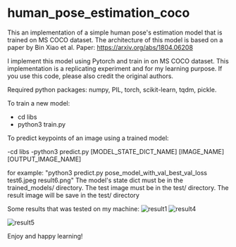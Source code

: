 # human_pose_estimation_coco
This an implementation of a simple human pose's estimation model that is trained on MS COCO dataset.
The architecture of this model is based on a paper by Bin Xiao et al.
Paper: https://arxiv.org/abs/1804.06208

I implement this model using Pytorch and train in on MS COCO dataset.
This implementation is a replicating experiment and for my learning purpose. 
If you use this code, please also credit the original authors.

Required python packages: numpy, PIL, torch, scikit-learn, tqdm, pickle.

To train a new model:
- cd libs
- python3 train.py

To predict keypoints of an image using a trained model:

-cd libs
-python3 predict.py [MODEL_STATE_DICT_NAME] [IMAGE_NAME] [OUTPUT_IMAGE_NAME]

for example: "python3 predict.py pose_model_with_val_best_val_loss test6.jpeg result6.png"
The model's state dict must be in the trained_models/ directory. 
The test image must be in the test/ directory.
The result image will be save in the test/ directory

Some results that was tested on my machine:
![result1](https://user-images.githubusercontent.com/10069391/119505466-f3a81880-bda7-11eb-8291-a29b17605ccb.png)
![result4](https://user-images.githubusercontent.com/10069391/119505480-f86ccc80-bda7-11eb-901a-03d60582c10b.png)

![result5](https://user-images.githubusercontent.com/10069391/119505516-01f63480-bda8-11eb-93d8-86aa7fcb9b32.png)

Enjoy and happy learning!
